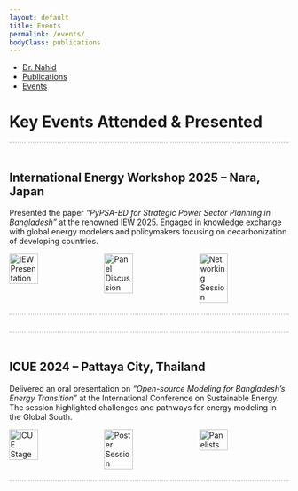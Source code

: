 ```yaml
---
layout: default
title: Events
permalink: /events/
bodyClass: publications
---
```


<!-- TOP NAVIGATION -->
<nav class="top-nav">
  <ul>
    <li><a href="/">Dr. Nahid</a></li>
    <li><a href="/publications/">Publications</a></li>
    <li><a href="/events/">Events</a></li>
    
  </ul>
</nav> 

<h1>Key Events Attended & Presented</h1>

<!-- EVENT 1 -->
<div style="border-top: 2px dotted #ccc; border-bottom: 2px dotted #ccc; padding: 20px 0; margin-bottom: 30px;">
  <h2>International Energy Workshop 2025 – Nara, Japan</h2>
  <p>
    Presented the paper <em>“PyPSA-BD for Strategic Power Sector Planning in Bangladesh”</em> at the renowned IEW 2025. Engaged in knowledge exchange with global energy modelers and policymakers focusing on decarbonization of developing countries.
  </p>

  <div style="display: flex; gap: 10px;">
    <img src="/image/event1_photo1.jpg" alt="IEW Presentation" style="width: 32%;">
    <img src="/image/event1_photo2.jpg" alt="Panel Discussion" style="width: 32%;">
    <img src="/image/event1_photo3.jpg" alt="Networking Session" style="width: 32%;">
  </div>
</div>

<!-- EVENT 2 -->
<div style="border-top: 2px dotted #ccc; border-bottom: 2px dotted #ccc; padding: 20px 0; margin-bottom: 30px;">
  <h2>ICUE 2024 – Pattaya City, Thailand</h2>
  <p>
    Delivered an oral presentation on <em>“Open-source Modeling for Bangladesh’s Energy Transition”</em> at the International Conference on Sustainable Energy. The session highlighted challenges and pathways for energy modeling in the Global South.
  </p>

  <div style="display: flex; gap: 10px;">
    <img src="/image/event2_photo1.jpg" alt="ICUE Stage" style="width: 32%;">
    <img src="/image/event2_photo2.jpg" alt="Poster Session" style="width: 32%;">
    <img src="/image/event2_photo3.jpg" alt="Panelists" style="width: 32%;">
  </div>
</div>
